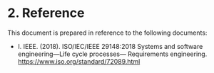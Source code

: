 # 2. Reference

This document is prepared in reference to the following documents:
- I.	IEEE. (2018). ISO/IEC/IEEE 29148:2018 Systems and software engineering—Life cycle processes— Requirements engineering. https://www.iso.org/standard/72089.html